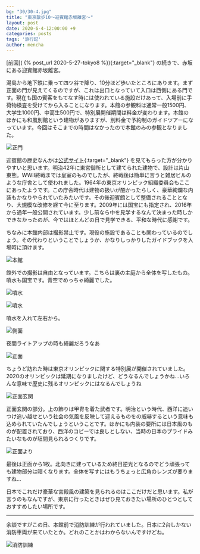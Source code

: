 ```yaml
---
bg: "30/30-4.jpg"
title: "東京散歩10～迎賓館赤坂離宮～"
layout: post
date: 2020-6-4-12:00:00 +9
categories: posts
tags: '旅行記'
author: mencha
---
```


[前回]( {% post_url 2020-5-27-tokyo8 %}){:target="_blank"} の続きで、赤坂にある迎賓館赤坂離宮。

湯島から地下鉄に乗って四ツ谷で降り、10分ほど歩いたところにあります。まず正面の門が見えてくるのですが、これは出口となっていて入口は西側にある門です。現在も国の賓客をもてなす時には使われている施設だけあって、入場前に手荷物検査を受けてから入ることになります。本館の参観料は通常一般1500円、大学生1000円、中高生500円で、特別展開催期間は料金が変わります。本館のほかにも和風別館という建物がありますが、別料金で予約制のガイドツアーになっています。今回はそこまでの時間はなかったので本館のみの参観となりました。

![正門](https://drive.google.com/uc?export=view&id=1wTc0lP9c9jHGH8P0V5NnWD4IT-2oJ--M)

<!--more-->

迎賓館の歴史なんかは[公式サイト](https://www.geihinkan.go.jp/akasaka/){:target="_blank"} を見てもらった方が分かりやすいと思います。明治42年に東宮御所として建てられた建物で、設計は片山東熊。WWⅡ終戦までは皇室のものでしたが、終戦後は簡単に言うと雑居ビルのような庁舎として使われました。1964年の東京オリンピック組織委員会もここにあったようです。この庁舎時代は建物の扱いが酷かったらしく、豪華絢爛な内装もかなりやられていたみたいです。その後迎賓館として整備されることとなり、大規模な改修を経て今に至ります。2009年には国宝にも指定され、2016年から通年一般公開されています。少し前なら中を見学するなんて決まった時しかできなかったのが、今ではほとんどの日で見学できる、平和な時代に感謝です。

ちなみに本館内部は撮影禁止です。現役の施設であることも関わっているのでしょう。その代わりということでしょうか、かなりしっかりしたガイドブックを入場時に頂けます。

![本館](https://drive.google.com/uc?export=view&id=13aqlqlafjxLjQ6odAjB5Nz4oPVCg1GKx)

館外での撮影は自由となっています。こちらは裏の主庭から全体を写したもの。噴水も国宝です。青空でめっちゃ綺麗でした。

![噴水](https://drive.google.com/uc?export=view&id=1zAnBa2xPeOQL_m2X5eRw-ULRs7ySj56E)

![噴水](https://drive.google.com/uc?export=view&id=1b2aeDm1cta8g1tfiiM6KHEiIEzHekQin)

噴水を入れて左右から。

![側面](https://drive.google.com/uc?export=view&id=1rqOfUhbROe0drn7n5SNzfD7YQTTFt2yO)

夜間ライトアップの時も綺麗だろうなあ

![正面](https://drive.google.com/uc?export=view&id=10r-FWbd3PrnzijcjkN7CvSQPwosQlTZi)

ちょうど訪れた時は東京オリンピックに関する特別展が開催されていました。2020のオリンピックは延期になりましたけど、どうなるんでしょうかね...いろんな意味で歴史に残るオリンピックにはなるんでしょうね

![正面玄関](https://drive.google.com/uc?export=view&id=14D8wc9aeT1FVoEuc4wCIugcllGEFVMgD)

正面玄関の部分。上の飾りは甲冑を着た武者です。明治という時代、西洋に追いつけ追い越せという社会の気風を反映して迎えるものをの威嚇するという意味も込められていたんでしょうということです。ほかにも内装の要所には日本風のものが配置されており、西洋のコピーでは良しとしない、当時の日本のプライドみたいなものが垣間見られるつくりです。

![正面より](https://drive.google.com/uc?export=view&id=1_DFyqasUs2MlAw-ICr0_u2PDJePdNaG7)

最後は正面から1枚。北向きに建っているため終日逆光となるのでどう頑張っても建物部分は暗くなります。全体を写すにはもうちょっと広角のレンズが要りますね...

日本でこれだけ豪華な宮殿風の建築を見られるのはここだけだと思います。私が言うのもなんですが、東京に行ったときはぜひ見ておきたい場所のひとつとしておすすめしたい場所です。

---
余談ですがこの日、本館前で消防訓練が行われていました。日本に2台しかない消防車両が来ていたとか。どれのことかはわからないんですけどね。

![消防訓練](https://drive.google.com/uc?export=view&id=1yfJ4hxh3QI3hkbvLXAayCiiR5xyCLmdg)
